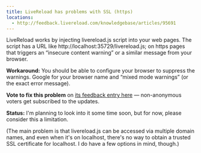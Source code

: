 ```yaml
---
title: LiveReload has problems with SSL (https)
locations:
  - http://feedback.livereload.com/knowledgebase/articles/95691
---
```


LiveReload works by injecting livereload.js script into your web pages. The script has a URL like http://localhost:35729/livereload.js; on https pages that triggers an “insecure content warning” or a similar message from your browser.

**Workaround:** You should be able to configure your browser to suppress the warnings. Google for your browser name and “mixed mode warnings” (or the exact error message).

**Vote to fix this problem** on [its feedback entry here](http://feedback.livereload.com/forums/157942-general/suggestions/2988007-fix-livereload-to-work-with-https)&nbsp;— non-anonymous voters get subscribed to the updates.

**Status:** I'm planning to look into it some time soon, but for now, please consider this a limitation.

(The main problem is that&nbsp;livereload.js can be accessed via multiple domain names, and even when it's on localhost, there's no way to obtain a trusted SSL certificate for localhost. I do have a few options in mind, though.)